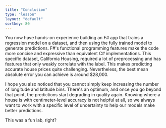 ```yaml
---
title: "Conclusion"
type: "lesson"
layout: "default"
sortkey: 80
---
```


You now have hands-on experience building an F# app that trains a regression model on a dataset, and then using the fully trained model to generate predictions. F#'s functional programming features make the code more concise and expressive than equivalent C# implementations. This specific dataset, California Housing, required a lot of preprocessing and has features that only weakly correlate with the label. This makes predicting accurate house prices quite challenging. Nevertheless, the best mean absolute error you can achieve is around $28,000.

I hope you also noticed that you cannot simply keep increasing the number of longitude and latitude bins. There's an optimum, and once you go beyond that point, the predictions start degrading in quality again. Knowing where a house is with centimeter-level accuracy is not helpful at all, so we always want to work with a specific level of uncertainty to help our models make better predictions.

This was a fun lab, right?